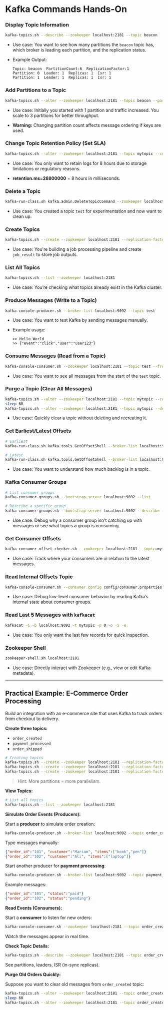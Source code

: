 # Kafka Commands Hands-On

### Display Topic Information
```bash
kafka-topics.sh --describe --zookeeper localhost:2181 --topic beacon
```
* Use case: You want to see how many partitions the `beacon` topic has, which broker is leading each partition, and the replication status.

* Example Output:
	```
	Topic: beacon  PartitionCount:6  ReplicationFactor:1
	Partition: 0  Leader: 1  Replicas: 1  Isr: 1
	Partition: 1  Leader: 1  Replicas: 1  Isr: 1
	```


### Add Partitions to a Topic
```bash
kafka-topics.sh --alter --zookeeper localhost:2181 --topic beacon --partitions 3
```

* Use case: Initially you started with 1 partition and traffic increased. You scale to 3 partitions for better throughput.

* **Warning:** Changing partition count affects message ordering if keys are used.


### Change Topic Retention Policy (Set SLA)
```bash
kafka-topics.sh --alter --zookeeper localhost:2181 --topic mytopic --config retention.ms=28800000


```
* Use case: You only want to retain logs for 8 hours due to storage limitations or regulatory reasons.

* **retention.ms=28800000** = 8 hours in milliseconds.


### Delete a Topic
```bash
kafka-run-class.sh kafka.admin.DeleteTopicCommand --zookeeper localhost:2181 --topic test
```
* Use case: You created a topic `test` for experimentation and now want to clean up.


### Create Topics
```bash
kafka-topics.sh --create --zookeeper localhost:2181 --replication-factor 1 --partitions 3 --topic job_result
```
* Use case: You're building a job processing pipeline and create `job_result` to store job outputs.


### List All Topics
```bash
kafka-topics.sh --list --zookeeper localhost:2181
```
* Use case: You’re checking what topics already exist in the Kafka cluster.


### Produce Messages (Write to a Topic)
```bash
kafka-console-producer.sh --broker-list localhost:9092 --topic test
```
* Use case: You want to test Kafka by sending messages manually.

* Example usage:
	```
	>> Hello World
	>> {"event":"click","user":"user123"}
	```


### Consume Messages (Read from a Topic)
```bash
kafka-console-consumer.sh --zookeeper localhost:2181 --topic test --from-beginning
```
* Use case: You want to see all messages from the start of the `test` topic.


### Purge a Topic (Clear All Messages)
```bash
kafka-topics.sh --alter --zookeeper localhost:2181 --topic mytopic --config retention.ms=1000
sleep 60
kafka-topics.sh --alter --zookeeper localhost:2181 --topic mytopic --delete-config retention.ms
```
* Use case: Quickly clear a topic without deleting and recreating it.


### Get Earliest/Latest Offsets
```bash
# Earliest
kafka-run-class.sh kafka.tools.GetOffsetShell --broker-list localhost:9092 --topic mytopic --time -2

# Latest
kafka-run-class.sh kafka.tools.GetOffsetShell --broker-list localhost:9092 --topic mytopic --time -1
```
* Use case: You want to understand how much backlog is in a topic.


### Kafka Consumer Groups
```bash
# List consumer groups
kafka-consumer-groups.sh --bootstrap-server localhost:9092 --list

# Describe a specific group
kafka-consumer-groups.sh --bootstrap-server localhost:9092 --describe --group my_group
```
* Use case: Debug why a consumer group isn't catching up with messages or see what topics a group is consuming.


### Get Consumer Offsets
```bash
kafka-consumer-offset-checker.sh --zookeeper localhost:2181 --topic=mytopic --group=my_consumer_group
```
* Use case: Track where your consumers are in relation to the latest messages.


### Read Internal Offsets Topic
```bash
kafka-console-consumer.sh --consumer.config config/consumer.properties --from-beginning --topic __consumer_offsets --zookeeper localhost:2181 --formatter "kafka.coordinator.GroupMetadataManager$OffsetsMessageFormatter"
```
* Use case: Debug low-level consumer behavior by reading Kafka’s internal state about consumer groups.


### Read Last 5 Messages with `kafkacat`
```bash
kafkacat -C -b localhost:9092 -t mytopic -p 0 -o -5 -e
```
* Use case: You only want the last few records for quick inspection.


### Zookeeper Shell
```bash
zookeeper-shell.sh localhost:2181
```
* Use case: Directly interact with Zookeeper (e.g., view or edit Kafka metadata).

---

## Practical Example: E-Commerce Order Processing
Build an integration with an e-commerce site that uses Kafka to track orders from checkout to delivery.

**Create three topics:**
- `order_created`
- `payment_processed`
- `order_shipped`
```bash
# Creating topics
kafka-topics.sh --create --zookeeper localhost:2181 --replication-factor 1 --partitions 3 --topic order_created
kafka-topics.sh --create --zookeeper localhost:2181 --replication-factor 1 --partitions 3 --topic payment_processed
kafka-topics.sh --create --zookeeper localhost:2181 --replication-factor 1 --partitions 3 --topic order_shipped
```
> Hint: More partitions = more parallelism.


**View Topics:**
```bash
# List all topics
kafka-topics.sh --list --zookeeper localhost:2181
```


**Simulate Order Events (Producers):**

Start a **producer** to simulate order creation:
```bash
kafka-console-producer.sh --broker-list localhost:9092 --topic order_created
```

Type messages manually:
```JSON
{"order_id":"101", "customer":"Mariam", "items":["book","pen"]}
{"order_id":"102", "customer":"Ali", "items":["laptop"]}
```

Start another producer for **payment processing**:
```bash
kafka-console-producer.sh --broker-list localhost:9092 --topic payment_processed
```

Example messages:
```JSON
{"order_id":"101", "status":"paid"}
{"order_id":"102", "status":"pending"}
```


**Read Events (Consumers):**

Start a **consumer** to listen for new orders:
```bash
kafka-console-consumer.sh --zookeeper localhost:2181 --topic order_created --from-beginning
```
Watch the messages appear in real time.


**Check Topic Details:**
```bash
kafka-topics.sh --describe --zookeeper localhost:2181 --topic order_created
```
See partitions, leaders, ISR (in-sync replicas).


**Purge Old Orders Quickly:**

Suppose you want to clear old messages from `order_created` topic:
```bash
kafka-topics.sh --alter --zookeeper localhost:2181 --topic order_created --config retention.ms=1000
sleep 60
kafka-topics.sh --alter --zookeeper localhost:2181 --topic order_created --delete-config retention.ms
```
